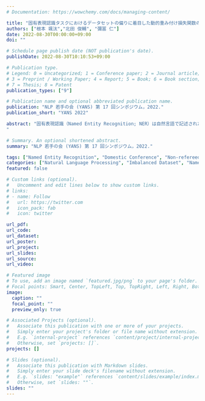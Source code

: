 ```yaml
---
# Documentation: https://wowchemy.com/docs/managing-content/

title: "固有表現認識タスクにおけるデータセットの偏りに着目した動的重み付け損失関数の提案"
authors: ["根本 颯汰","北田 俊輔", "彌冨 仁"]
date: 2022-08-30T00:00:00+09:00
doi: ""

# Schedule page publish date (NOT publication's date).
publishDate: 2022-08-30T10:10:53+09:00

# Publication type.
# Legend: 0 = Uncategorized; 1 = Conference paper; 2 = Journal article;
# 3 = Preprint / Working Paper; 4 = Report; 5 = Book; 6 = Book section;
# 7 = Thesis; 8 = Patent
publication_types: ["9"]

# Publication name and optional abbreviated publication name.
publication: "NLP 若手の会 (YANS) 第 17 回シンポジウム，2022."
publication_short: "YANS 2022"

abstract: "固有表現認識（Named Entity Recognition; NER）は自然言語で記述されたテキスト中から人名や地名、日付などの固有表現を取り出す、情報抽出タスクの一つである。本タスクを各語に対する分類問題とみなしたとき、分類すべきクラスの数は多い反面、大部分の語が「その他」に分類される、非常に不均衡なデータを元にしたタスクである。このようなデータを機械学習モデルでそのまま学習すると、本来識別が必要なサンプル数の少ないクラスの認識精度は非常に低くなってしまう。本研究では、NER タスクにおけるデータセットの不均衡性に着目した、新たな損失関数を導入する学習手法を提案する。我々の提案する損失関数は、大部分を占めるその他クラスと少数のそれ以外のクラスを区別できるように学習しつつ、少数のクラスにおいても粒度の細かい区別ができるように訓練する。複数の日本語 NER データセットを用いて提案手法の有効性を確認した。
"

# Summary. An optional shortened abstract.
summary: "NLP 若手の会 (YANS) 第 17 回シンポジウム，2022."

tags: ["Named Entity Recognition", "Domestic Conference", "Non-refereed", "YANS"]
categories: ["Natural Language Processing", "Imbalanced Dataset", "Named Entity Recognition"]
featured: false

# Custom links (optional).
#   Uncomment and edit lines below to show custom links.
# links:
# - name: Follow
#   url: https://twitter.com
#   icon_pack: fab
#   icon: twitter

url_pdf:
url_code:
url_dataset:
url_poster:
url_project:
url_slides:
url_source:
url_video:

# Featured image
# To use, add an image named `featured.jpg/png` to your page's folder. 
# Focal points: Smart, Center, TopLeft, Top, TopRight, Left, Right, BottomLeft, Bottom, BottomRight.
image:
  caption: ""
  focal_point: ""
  preview_only: true

# Associated Projects (optional).
#   Associate this publication with one or more of your projects.
#   Simply enter your project's folder or file name without extension.
#   E.g. `internal-project` references `content/project/internal-project/index.md`.
#   Otherwise, set `projects: []`.
projects: []

# Slides (optional).
#   Associate this publication with Markdown slides.
#   Simply enter your slide deck's filename without extension.
#   E.g. `slides: "example"` references `content/slides/example/index.md`.
#   Otherwise, set `slides: ""`.
slides: ""
---
```

